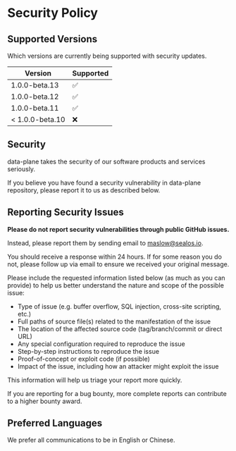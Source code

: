 # Security Policy

## Supported Versions

Which versions are currently being supported with security updates.

| Version | Supported          |
| ------- | ------------------ |
| 1.0.0-beta.13   | :white_check_mark: |
| 1.0.0-beta.12   | :white_check_mark: |
| 1.0.0-beta.11   | :white_check_mark: |
| < 1.0.0-beta.10   | :x:                |

## Security

data-plane takes the security of our software products and services seriously.

If you believe you have found a security vulnerability in data-plane repository, please report it to us as described below.

## Reporting Security Issues

**Please do not report security vulnerabilities through public GitHub issues.**

Instead, please report them by sending email to [maslow@sealos.io](mailto:maslow@sealos.io).

You should receive a response within 24 hours. If for some reason you do not, please follow up via email to ensure we received your original message.

Please include the requested information listed below (as much as you can provide) to help us better understand the nature and scope of the possible issue:

  * Type of issue (e.g. buffer overflow, SQL injection, cross-site scripting, etc.)
  * Full paths of source file(s) related to the manifestation of the issue
  * The location of the affected source code (tag/branch/commit or direct URL)
  * Any special configuration required to reproduce the issue
  * Step-by-step instructions to reproduce the issue
  * Proof-of-concept or exploit code (if possible)
  * Impact of the issue, including how an attacker might exploit the issue

This information will help us triage your report more quickly.

If you are reporting for a bug bounty, more complete reports can contribute to a higher bounty award.

## Preferred Languages

We prefer all communications to be in English or Chinese.
